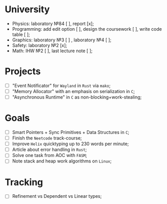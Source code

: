 # University

- Physics: laboratory №84 [ ], report [x];
- Programming: add edit option [ ], design the coursework [ ], write code table [ ]; 
- Graphics: laboratory №3 [ ] , laboratory №4 [ ];
- Safety: laboratory №2 [x];
- Math: IHW №2 [ ], last lecture note [ ];

# Projects

- [ ] "Event Notificator" for `Wayland` in `Rust` via `mako`;
- [ ] "Memory Allocator" with an emphasis on serialization in `C`;
- [ ] "Asynchronous Runtime" in `C` as non-blocking+work-stealing;

# Goals

- [ ] Smart Pointers + Sync Primitives + Data Structures in `C`;
- [ ] Finish the `Neetcode` track-course;
- [ ] Improve `Helix` quicktyping up to 230 words per minute;
- [ ] Article about error handling in `Rust`;
- [ ] Solve one task from AOC with `FASM`;
- [ ] Note stack and heap work algorithms on `Linux`;

# Tracking

- [ ] Refinement vs Dependent vs Linear types;
